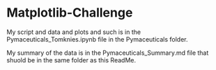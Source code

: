 # Matplotlib-Challenge
My script and data and plots and such is in the Pymaceuticals_Tomknies.ipynb file in the Pymaceuticals folder.

My summary of the data is in the Pymaceuticals_Summary.md file that shuold be in the same folder as this ReadMe.
